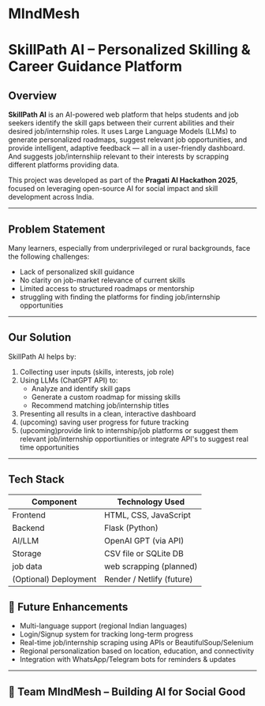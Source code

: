 # MIndMesh

# SkillPath AI – Personalized Skilling & Career Guidance Platform

##  Overview
**SkillPath AI** is an AI-powered web platform that helps students and job seekers identify the skill gaps between their current abilities and their desired job/internship roles. It uses Large Language Models (LLMs) to generate personalized roadmaps, suggest relevant job opportunities, and provide intelligent, adaptive feedback — all in a user-friendly dashboard. And suggests job/internshiip relevant to their interests by scrapping different platforms providing data. 

This project was developed as part of the **Pragati AI Hackathon 2025**, focused on leveraging open-source AI for social impact and skill development across India.

---

##  Problem Statement
Many learners, especially from underprivileged or rural backgrounds, face the following challenges:
- Lack of personalized skill guidance
- No clarity on job-market relevance of current skills
- Limited access to structured roadmaps or mentorship
- struggling with finding the platforms for finding job/internship opportunities
  

---

##  Our Solution
SkillPath AI helps by:
1. Collecting user inputs (skills, interests, job role)
2. Using LLMs (ChatGPT API) to:
   - Analyze and identify skill gaps
   - Generate a custom roadmap for missing skills
   - Recommend matching job/internship titles
3. Presenting all results in a clean, interactive dashboard
4. (upcoming) saving user progress for future tracking
5. (upcoming)provide link to internship/job platforms or suggest them relevant job/internship opportiunities or integrate API's to suggest real time opportunities

---

##  Tech Stack

| Component  | Technology Used                       |
|------------|---------------------------------------|
| Frontend   | HTML, CSS, JavaScript                 |
| Backend    | Flask (Python)                        |
| AI/LLM     | OpenAI GPT (via API)                  |
| Storage    | CSV file or SQLite DB                 |
| job data    | web scrapping (planned)              |
| (Optional) Deployment | Render / Netlify (future)  |


## 🔮 Future Enhancements

- Multi-language support (regional Indian languages)
- Login/Signup system for tracking long-term progress
- Real-time job/internship scraping using APIs or BeautifulSoup/Selenium
- Regional personalization based on location, education, and connectivity
- Integration with WhatsApp/Telegram bots for reminders & updates

---

## 🤝 Team MIndMesh – Building AI for Social Good








 
